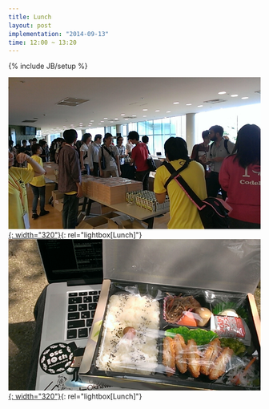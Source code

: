 ```yaml
---
title: Lunch
layout: post
implementation: "2014-09-13"
time: 12:00 ~ 13:20
---
```


{% include JB/setup %}

[![Lunch](/assets/images/lunch01.jpg){: width="320"}](/assets/images/lunch01.jpg "Lunch"){: rel="lightbox[Lunch]"}
[![Lunch](/assets/images/lunch02.jpg){: width="320"}](/assets/images/lunch02.jpg "Lunch"){: rel="lightbox[Lunch]"}
